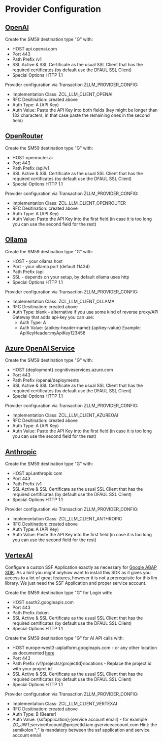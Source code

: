 # Provider Configuration

## [OpenAI](https://openai.com/)

Create the SM59 destination type "G" with:

- HOST api.openai.com
- Port 443
- Path Prefix /v1
- SSL Active & SSL Certificate as the usual SSL Client that has the required certificates (by default use the DFAUL SSL Client)
- Special Options HTTP 1.1

Provider configuration via Transaction ZLLM_PROVIDER_CONFIG:

- Implementation Class: ZCL_LLM_CLIENT_OPENAI
- RFC Desitination: created above
- Auth Type: A (API Key)
- Auth Value: Paste the API Key into both fields (key might be longer than 132 characters, in that case paste the remaining ones in the second field)

## [OpenRouter](https://openrouter.ai/)

Create the SM59 destination type "G" with:

- HOST openrouter.ai
- Port 443
- Path Prefix /api/v1
- SSL Active & SSL Certificate as the usual SSL Client that has the required certificates (by default use the DFAUL SSL Client)
- Special Options HTTP 1.1

Provider configuration via Transaction ZLLM_PROVIDER_CONFIG:

- Implementation Class: ZCL_LLM_CLIENT_OPENROUTER
- RFC Desitination: created above
- Auth Type: A (API Key)
- Auth Value: Paste the API Key into the first field (in case it is too long you can use the second field for the rest)

## [Ollama](https://ollama.com/)

Create the SM59 destination type "G" with:

- HOST - your ollama host
- Port - your ollama port (default 11434)
- Path Prefix /api
- SSL - depends on your setup, by default ollama uses http
- Special Options HTTP 1.1

Provider configuration via Transaction ZLLM_PROVIDER_CONFIG:

- Implementation Class: ZCL_LLM_CLIENT_OLLAMA
- RFC Desitination: created above
- Auth Type: blank - alternative if you use some kind of reverse proxy/API Gateway that adds api-key you can use:
  - Auth Type: A
  - Auth Value: {apikey-header-name}:{apikey-value} Example: ApiKeyHeader:myApiKey123456

## [Azure OpenAI Service](https://azure.microsoft.com/de-de/products/ai-services/openai-service)

Create the SM59 destination type "G" with:

- HOST {deployment}.cognitiveservices.azure.com
- Port 443
- Path Prefix /openai/deployments
- SSL Active & SSL Certificate as the usual SSL Client that has the required certificates (by default use the DFAUL SSL Client)
- Special Options HTTP 1.1

Provider configuration via Transaction ZLLM_PROVIDER_CONFIG:

- Implementation Class: ZCL_LLM_CLIENT_AZUREOAI
- RFC Desitination: created above
- Auth Type: A (API Key)
- Auth Value: Paste the API Key into the first field (in case it is too long you can use the second field for the rest)

## [Anthropic](https://docs.anthropic.com/en/home)

Create the SM59 destination type "G" with:

- HOST api.anthropic.com
- Port 443
- Path Prefix /v1
- SSL Active & SSL Certificate as the usual SSL Client that has the required certificates (by default use the DFAUL SSL Client)
- Special Options HTTP 1.1

Provider configuration via Transaction ZLLM_PROVIDER_CONFIG:

- Implementation Class: ZCL_LLM_CLIENT_ANTHROPIC
- RFC Desitination: created above
- Auth Type: A (API Key)
- Auth Value: Paste the API Key into the first field (in case it is too long you can use the second field for the rest)

## [VertexAI](https://cloud.google.com/vertex-ai/generative-ai/docs/model-reference/inference)

Configure a custon SSF Application exactly as necessary for [Google ABAP SDK](https://cloud.google.com/solutions/sap/docs/abap-sdk/on-premises-or-any-cloud/latest/authentication-jwt). As a hint you might anyhow want to install this SDK as it gives you access to a lot of great features, however it is not a prerequisite for this llm library. We just need the SSF Application and proper service account.

Create the SM59 destination type "G" for Login with:

- HOST oauth2.googleapis.com
- Port 443
- Path Prefix /token
- SSL Active & SSL Certificate as the usual SSL Client that has the required certificates (by default use the DFAUL SSL Client)
- Special Options HTTP 1.1

Create the SM59 destination type "G" for AI API calls with:

- HOST europe-west3-aiplatform.googleapis.com - or any other location as documented [here](https://cloud.google.com/vertex-ai/docs/general/locations)
- Port 443
- Path Prefix /v1/projects/{projectId}/locations - Replace the project id with your project id
- SSL Active & SSL Certificate as the usual SSL Client that has the required certificates (by default use the DFAUL SSL Client)
- Special Options HTTP 1.1

Provider configuration via Transaction ZLLM_PROVIDER_CONFIG:

- Implementation Class: ZCL_LLM_CLIENT_VERTEXAI
- RFC Desitination: created above
- Auth Type: B (Bearer)
- Auth Value: {ssfapplication};{service account email} - for example ZG_JWT;serviceAccount\@projectId.iam.gserviceaccount.com
Hint: the semikolon ";" is mandatory between the ssf application and service account email
